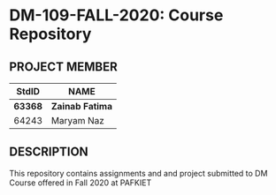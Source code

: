 # DM-109-FALL-2020: Course Repository ##
## PROJECT MEMBER ##
StdID | NAME 
-------------- | --------------
**63368** | **Zainab Fatima**
64243 | Maryam Naz

## DESCRIPTION ##
This repository contains assignments and and project submitted to DM Course offered in Fall 2020 at PAFKIET


